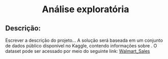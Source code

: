<h1 align="center"> Análise exploratória </h1>

## Descrição:

Escrever a descrição do projeto...
A solução será baseada em um conjunto de dados público disponível no Kaggle, contendo informações sobre . O dataset pode ser acessado por meio do seguinte link: [Walmart_Sales](https://www.kaggle.com/datasets/mikhail1681/walmart-sales)

